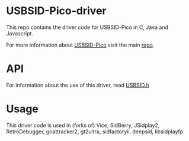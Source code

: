 # USBSID-Pico-driver
This repo contains the driver code for USBSID-Pico in C, Java and Javascript.

For more information about [USBSID-Pico](https://github.com/LouDnl/USBSID-Pico) visit the main [repo](https://github.com/LouDnl/USBSID-Pico).

# API
For information about the use of this driver, read [USBSID.h](USBSID.h)

# Usage
This driver code is used in (forks of) Vice, SidBerry, JSidplay2, RetroDebugger, goattracker2, gt2ultra, sidfactoryii, deepsid, libsidplayfp
